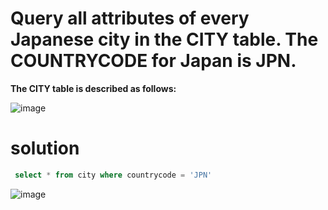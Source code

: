 # Query all attributes of every Japanese city in the CITY table. The COUNTRYCODE for Japan is JPN.

**The CITY table is described as follows:**

![image](https://user-images.githubusercontent.com/90106232/190916987-1fa88ae9-d5c1-442a-9f56-c698c4501a41.png)

# solution 

```sql
 select * from city where countrycode = 'JPN'
 ```
 
 ![image](https://user-images.githubusercontent.com/90106232/190917032-3d25924d-1c3a-4843-88fa-0f6f05586f69.png)

